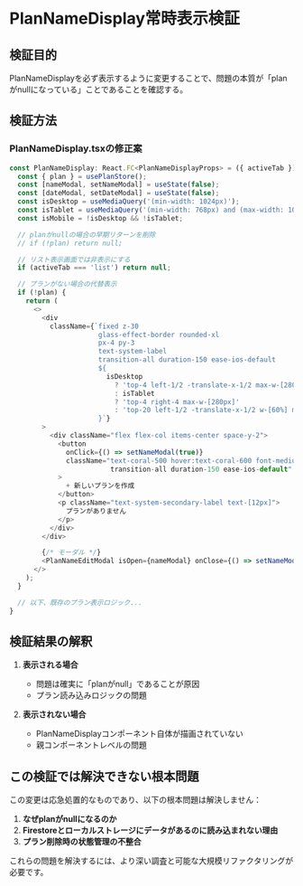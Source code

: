 # PlanNameDisplay常時表示検証

## 検証目的

PlanNameDisplayを必ず表示するように変更することで、問題の本質が「planがnullになっている」ことであることを確認する。

## 検証方法

### PlanNameDisplay.tsxの修正案

```typescript
const PlanNameDisplay: React.FC<PlanNameDisplayProps> = ({ activeTab }) => {
  const { plan } = usePlanStore();
  const [nameModal, setNameModal] = useState(false);
  const [dateModal, setDateModal] = useState(false);
  const isDesktop = useMediaQuery('(min-width: 1024px)');
  const isTablet = useMediaQuery('(min-width: 768px) and (max-width: 1023px)');
  const isMobile = !isDesktop && !isTablet;

  // planがnullの場合の早期リターンを削除
  // if (!plan) return null;

  // リスト表示画面では非表示にする
  if (activeTab === 'list') return null;

  // プランがない場合の代替表示
  if (!plan) {
    return (
      <>
        <div
          className={`fixed z-30
                      glass-effect-border rounded-xl
                      px-4 py-3
                      text-system-label
                      transition-all duration-150 ease-ios-default
                      ${
                        isDesktop
                          ? 'top-4 left-1/2 -translate-x-1/2 max-w-[280px]'
                          : isTablet
                          ? 'top-4 right-4 max-w-[280px]'
                          : 'top-20 left-1/2 -translate-x-1/2 w-[60%] max-w-[calc(100vw-3rem)] scale-[0.70] origin-top'
                      }`}
        >
          <div className="flex flex-col items-center space-y-2">
            <button
              onClick={() => setNameModal(true)}
              className="text-coral-500 hover:text-coral-600 font-medium text-[18px]
                         transition-all duration-150 ease-ios-default"
            >
              + 新しいプランを作成
            </button>
            <p className="text-system-secondary-label text-[12px]">
              プランがありません
            </p>
          </div>
        </div>

        {/* モーダル */}
        <PlanNameEditModal isOpen={nameModal} onClose={() => setNameModal(false)} />
      </>
    );
  }

  // 以下、既存のプラン表示ロジック...
}
```

## 検証結果の解釈

1. **表示される場合**
   - 問題は確実に「planがnull」であることが原因
   - プラン読み込みロジックの問題

2. **表示されない場合**
   - PlanNameDisplayコンポーネント自体が描画されていない
   - 親コンポーネントレベルの問題

## この検証では解決できない根本問題

この変更は応急処置的なものであり、以下の根本問題は解決しません：

1. **なぜplanがnullになるのか**
2. **Firestoreとローカルストレージにデータがあるのに読み込まれない理由**
3. **プラン削除時の状態管理の不整合**

これらの問題を解決するには、より深い調査と可能な大規模リファクタリングが必要です。
